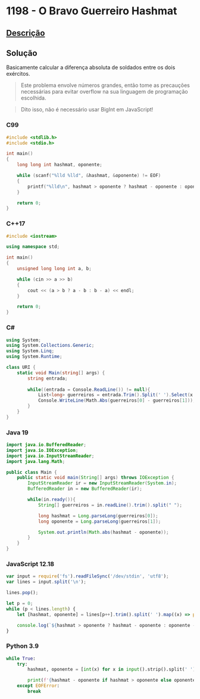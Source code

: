 # 1198 - O Bravo Guerreiro Hashmat

## [Descrição](https://www.beecrowd.com.br/judge/pt/problems/view/1198)

## Solução

Basicamente calcular a diferença absoluta de soldados entre os dois exércitos.

> Este problema envolve números grandes, então tome as precauções necessárias para evitar overflow na sua linguagem de programação escolhida.

> Dito isso, não é necessário usar BigInt em JavaScript!

### C99
```c
#include <stdlib.h>
#include <stdio.h>

int main()
{
    long long int hashmat, oponente;

    while (scanf("%lld %lld", &hashmat, &oponente) != EOF)
    {
        printf("%lld\n", hashmat > oponente ? hashmat - oponente : oponente - hashmat);
    }

    return 0;
}
```

### C++17
```cpp
#include <iostream>

using namespace std;

int main()
{
    unsigned long long int a, b;

    while (cin >> a >> b)
    {
        cout << (a > b ? a - b : b - a) << endl;
    }

    return 0;
}
```

### C#
```cs
using System;
using System.Collections.Generic;
using System.Linq;
using System.Runtime;

class URI {
    static void Main(string[] args) {
        string entrada;
        
        while((entrada = Console.ReadLine()) != null){
            List<long> guerreiros = entrada.Trim().Split(' ').Select(x => long.Parse(x)).ToList();
            Console.WriteLine(Math.Abs(guerreiros[0] - guerreiros[1]));
        }
    }
}
```

### Java 19
```java
import java.io.BufferedReader;
import java.io.IOException;
import java.io.InputStreamReader;
import java.lang.Math;

public class Main {
    public static void main(String[] args) throws IOException {
        InputStreamReader ir = new InputStreamReader(System.in);
        BufferedReader in = new BufferedReader(ir);

        while(in.ready()){
            String[] guerreiros = in.readLine().trim().split(" ");

            long hashmat = Long.parseLong(guerreiros[0]);
            long oponente = Long.parseLong(guerreiros[1]);

            System.out.println(Math.abs(hashmat - oponente));
        }
    }
}
```

### JavaScript 12.18
```js
var input = require('fs').readFileSync('/dev/stdin', 'utf8');
var lines = input.split('\n');

lines.pop();

let p = 0;
while (p < lines.length) {
    let [hashmat, oponente] = lines[p++].trim().split(' ').map((x) => parseInt(x));

    console.log(`${hashmat > oponente ? hashmat - oponente : oponente - hashmat}`);
}
```

### Python 3.9
```py
while True:
    try:
        hashmat, oponente = [int(x) for x in input().strip().split(' ')]

        print(f'{hashmat - oponente if hashmat > oponente else oponente - hashmat}')
    except EOFError:
        break
```